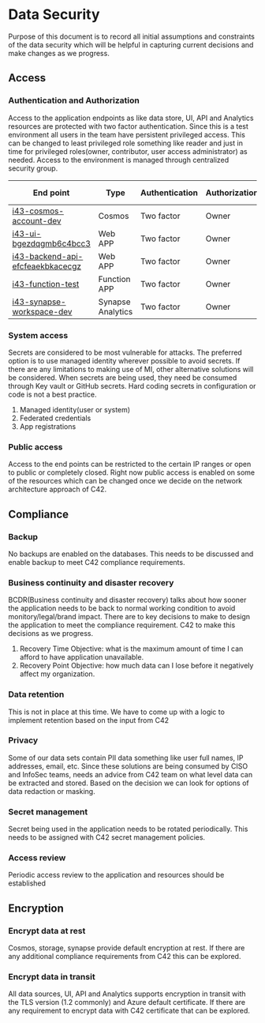 # Data Security

Purpose of this document is to record all initial assumptions and constraints of the data security which will be helpful in capturing current decisions and make changes as we progress.

## Access

### Authentication and Authorization

Access to the application endpoints as like data store, UI, API and Analytics resources are protected with two factor authentication. Since this is a test environment all users in the team have persistent privileged access. This can be changed to least privileged role something like reader and just in time for privileged roles(owner, contributor, user access administrator) as needed. Access to the environment is managed through centralized security group.

  End point                                                             | Type                 | Authentication    | Authorization | Public access | Application Access
  ----------------------------------------------------------------------|----------------------|-------------------|---------------|---------------|--------------------
  [i43-cosmos-account-dev][i43-cosmos-account-dev-link]                      | Cosmos               | Two factor        | Owner         | Enabled       | NA
  [i43-ui-bgezdqgmb6c4bcc3][i43-ui-bgezdqgmb6c4bcc3-link]                    | Web APP              | Two factor        | Owner         | Disabled      | Two factor
  [i43-backend-api-efcfeaekbkacecgz][i43-backend-api-efcfeaekbkacecgz-link]  | Web APP              | Two factor        | Owner         | Disabled      | NA
  [i43-function-test][i43-function-test-link]                                | Function APP         | Two factor        | Owner         | Enabled       | NA
  [i43-synapse-workspace-dev][i43-synapse-workspace-dev-test]                | Synapse Analytics    | Two factor        | Owner         | Enabled       | NA

  [i43-cosmos-account-dev-link]: (https://i43-cosmos-account-dev.documents.azure.com:443/)  
  [i43-ui-bgezdqgmb6c4bcc3-link]: (https://i43-ui-bgezdqgmb6c4bcc3.westus2-01.azurewebsites.net)
  [i43-backend-api-efcfeaekbkacecgz-link]: (https://i43-backend-api-efcfeaekbkacecgz.westus2-01.azurewebsites.net)
  [i43-function-test-link]: (http://i43-function-test.azurewebsites.net)
  [i43-synapse-workspace-dev-test]: (https://web.azuresynapse.net?workspace=%2fsubscriptions%2fdf4684a9-d351-48e7-962b-597374e2ba67%2fresourceGroups%2frg-i43-infra-dev%2fproviders%2fMicrosoft.Synapse%2fworkspaces%2fi43-synapse-workspace-dev)
  
### System access

Secrets are considered to be most vulnerable for attacks. The preferred option is to use managed identity wherever possible to avoid secrets. If there are any limitations to making use of MI, other alternative solutions will be considered. When secrets are being used, they need be consumed through Key vault or GitHub secrets. Hard coding secrets in configuration or code is not a best practice.

1. Managed identity(user or system)
2. Federated credentials
3. App registrations

### Public access

Access to the end points can be restricted to the certain IP ranges or open to public or completely closed. Right now public access is enabled on some of the resources which can be changed once we decide on the network architecture approach of C42.

## Compliance

### Backup

No backups are enabled on the databases. This needs to be discussed and enable backup to meet C42 compliance requirements.

### Business continuity and disaster recovery

BCDR(Business continuity and disaster recovery) talks about how sooner the application needs to be back to normal working condition to avoid monitory/legal/brand impact. There are to key decisions to make to design the application to meet the compliance requirement. C42 to make this decisions as we progress.

1. Recovery Time Objective: what is the maximum amount of time I can afford to have application unavailable.
2. Recovery Point Objective: how much data can I lose before it negatively affect my organization.

### Data retention

This is not in place at this time. We have to come up with a logic to implement retention based on the input from C42

### Privacy

Some of our data sets contain PII data something like user full names, IP addresses, email, etc. Since these solutions are being consumed by CISO and InfoSec teams, needs an advice from C42 team on what level data can be extracted and stored. Based on the decision we can look for options of data redaction or masking.

### Secret management

Secret being used in the application needs to be rotated periodically. This needs to be assigned with C42 secret management policies.

### Access review

Periodic access review to the application and resources should be established

## Encryption

### Encrypt data at rest

Cosmos, storage, synapse provide default encryption at rest. If there are any additional compliance requirements from C42 this can be explored.

### Encrypt data in transit

All data sources, UI, API and Analytics supports encryption in transit with the TLS version (1.2 commonly) and Azure default certificate. If there are any requirement to encrypt data with C42 certificate that can be explored.
